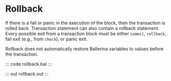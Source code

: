 # Rollback

If there is a fail or panic in the execution of the block, then the transaction is rolled back. Transaction statement can also contain a rollback statement. Every possible exit from a transaction block must be either `commit`, `rollback`, fail exit (e.g., from `check`), or panic exit.

Rollback does not automatically restore Ballerina variables to values before the transaction.

::: code rollback.bal :::

::: out rollback.out :::